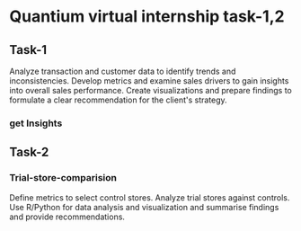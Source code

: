 # Quantium virtual internship task-1,2
## Task-1
Analyze transaction and customer data to identify trends and inconsistencies. 
Develop metrics and examine sales drivers to gain insights into overall sales performance. 
Create visualizations and prepare findings to formulate a clear recommendation for the client's strategy.
### get Insights
## Task-2
### Trial-store-comparision
Define metrics to select control stores.
Analyze trial stores against controls.
Use R/Python for data analysis and visualization and summarise findings and provide recommendations.

